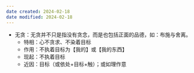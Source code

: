 ```yaml
---
date created: 2024-02-18
date modified: 2024-02-18
---
```

- 无贪：无贪并不只是指没有贪念，而是也包括正面的品德，如：布施与舍离。
    - 特相：心不贪求、不染着目标
    - 作用：不执着目标为【我的】或【我的东西】
    - 现起：不执着目标
    - 近因：目标（或依处+目标+触）；或如理作意

